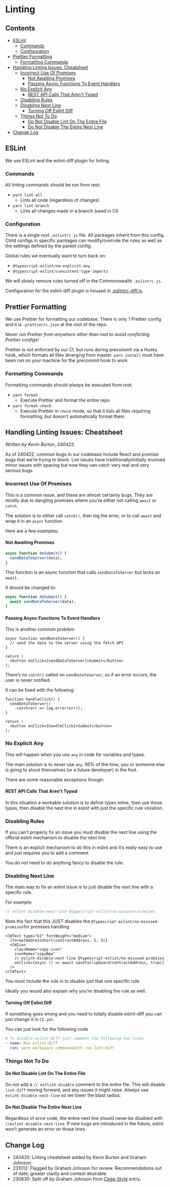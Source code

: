 # Linting

## Contents

- [ESLint](#eslint)
  * [Commands](#commands)
  * [Configuration](#configuration)
- [Prettier Formatting](#prettier-formatting)
  * [Formatting Commands](#formatting-commands)
- [Handling Linting Issues: Cheatsheet](#handling-linting-issues-cheatsheet)
  * [Incorrect Use Of Promises](#incorrect-use-of-promises)
    + [Not Awaiting Promises](#not-awaiting-promises)
    + [Passing Async Functions To Event Handlers](#passing-async-functions-to-event-handlers)
  * [No Explicit Any](#no-explicit-any)
    + [REST API Calls That Aren't Typed](#rest-api-calls-that-arent-typed)
  * [Disabling Rules](#disabling-rules)
  * [Disabling Next Line](#disabling-next-line)
    + [Turning Off Eslint Diff](#turning-off-eslint-diff)
  * [Things Not To Do](#things-not-to-do)
    + [Do Not Disable Lint On The Entire File](#do-not-disable-lint-on-the-entire-file)
    + [Do Not Disable The Entire Next Line](#do-not-disable-the-entire-next-line)
- [Change Log](#change-log)

## ESLint

We use ESLint and the eslint-diff plugin for linting.

### Commands

All linting commands should be run from root.

- `yarn lint-all`
  - Lints all code (regardless of changes)
- `yarn lint-branch`
  - Lints all changes made in a branch (used in CI)

### Configuration

There is a single root `.eslintrc.js` file. All packages inherit from this config. Child configs in specific packages can modify/override the rules as well as the settings defined by the parent config.

Global rules we eventually want to turn back on:

- `@typescript-eslint/no-explicit-any`
- `@typescript-eslint/consistent-type-imports`

We will slowly remove rules turned off in the Commonwealth `.eslintrc.js`.

Configuration for the eslint-diff plugin is housed in [.eslintrc-diff.js](../packages/commonwealth/.eslintrc-diff.js).

## Prettier Formatting

We use Prettier for formatting our codebase. There is only 1 Prettier config and it is `.prettierrc.json` at the root of the repo.

*Never run Prettier from anywhere other than root to avoid conflicting Prettier configs!*

Prettier is not enforced by our CI, but runs during precommit via a Husky hook, which formats all files diverging from master. `yarn install` must have been run on your machine for the precommit hook to work.

### Formatting Commands

Formatting commands should *always* be executed from root.

- `yarn format`
  - Execute Prettier and format the entire repo
- `yarn format-check`
  - Execute Prettier in `check` mode, so that it lists all files requiring formatting, but doesn't automatically format them

## Handling Linting Issues: Cheatsheet

*Written by Kevin Burton, 240422.*

As of 240422, common bugs in our codebase include React and promise bugs that we’re trying to block. Lint issues have traditionally/initially involved minor issues with spacing but now they can catch very real and very serious bugs.

### Incorrect Use Of Promises

This is a common issue, and these are almost certainly bugs. They are mostly due to dangling promises where you’re either not calling `await` or `catch`.

The solution is to either call `catch()`, then log the error, or to call `await` and wrap it in an `async` function.  

Here are a few examples:

#### Not Awaiting Promises

```ts
async function doSubmit() {
  sendDataToServer(data);
}
```

This function is an async function that calls `sendDataToServer` but lacks an `await`.

It should be changed to:

```ts
async function doSubmit() {
  await sendDataToServer(data);
}
```

#### Passing Async Functions To Event Handlers

This is another common problem

```tsx
async function sendDataToServer() {
  // send the data to the server using the fetch API
}

return (
  <button onClick={sendDataToServer}>Submit</button> 
);
```

There’s no `catch()` called on `sendDataToServer`, so if an error occurs, the user is never notified.

It can be fixed with the following:

```tsx
function handleClick() {
  sendDataToServer()
    .catch(err => log.error(err));
}

return (
  <button onClick={handleClick}>Submit</button> 
);
```

### No Explicit Any

This will happen when you use `any` in code for variables and types.

The main solution is to *never* use `any`. 95% of the time, you or someone else is going to shoot themselves (or a future developer) in the foot.

There are some reasonable exceptions though:

#### REST API Calls That Aren't Typed

In this situation a workable solution is to define types inline, then use those types, then disable the next line in eslint with just the specific rule violation.

### Disabling Rules

If you can’t properly fix an issue you *must* disable the next line using the official eslint mechanism to disable the next line.

There is an explicit mechanism to do this in eslint and it’s really easy to use and just requires you to add a comment.

You *do not* need to do anything fancy to disable the rule.

### Disabling Next Line

The main way to fix an eslint issue is to just disable the next line with a specific rule.

For example:

```ts
// eslint-disable-next-line @typescript-eslint/no-misused-promises
```

Note the fact that this JUST disables the `@typescript-eslint/no-misused-promises`for promises handling

```tsx
<CWText type="b1" fontWeight="medium">
  {formatAddressShort(contractAddress, 5, 5)}
  <CWIcon
    className="copy-icon"
    iconName="copyNew"
    // eslint-disable-next-line @typescript-eslint/no-misused-promises
    onClick={async () => await saveToClipboard(contractAddress, true)}
  />
</CWText>
```

You *must* include the rule in to disable just that one specific rule.

Ideally you would also explain why you’re disabling the rule as well.

#### Turning Off Eslint Diff

If something goes wrong and you need to totally disable eslint-diff you can just change it in `CI.yml`.

You can just look for the following code

```yml
# To disable eslint-diff just comment the following two lines
- name: Run eslint-diff
  run: yarn workspace commonwealth run lint-diff
```

### Things Not To Do

#### Do Not Disable Lint On The Entire File

Do not add a `// estlint-disable` comment to the entire file. This will disable `lint-diff` moving forward, and any issues it might raise. *Always* use `eslint-disable-next-line` so we lower the blast radius.  

#### Do Not Disable The Entire Next Line

Regardless of error code, the entire next line should never be disabled with `//eslint-disable-next-line`. If new bugs are introduced in the future, eslint won’t generate an error on those lines.  

## Change Log

- 240425: Linting cheatsheet added by Kevin Burton and Graham Johnson.
- 231012: Flagged by Graham Johnson for review. Recommendations out of date; greater clarity and context desirable.
- 230830: Split off by Graham Johnson from [Code-Style](./Code-Style.md) entry.
